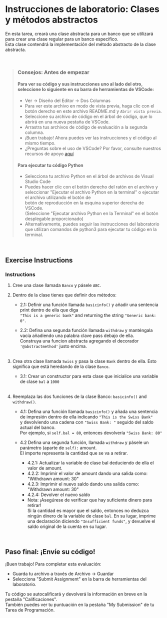 # Instrucciones de laboratorio: Clases y métodos abstractos

En esta tarea, creará una clase abstracta para un banco que se utilizará para crear una clase regular para un banco específico.  
Esta clase contendrá la implementación del método abstracto de la clase abstracta.  

 <br>

> ### **Consejos: Antes de empezar**
> #### **Para ver su código y sus instrucciones uno al lado del otro**, seleccione lo siguiente en su barra de herramientas de VSCode:
> - Ver -> Diseño del Editor -> Dos Columnas
> - Para ver este archivo en modo de vista previa, haga clic con el botón derecho en este archivo README.md y `Abrir vista previa`.
> - Seleccione su archivo de código en el árbol de código, que lo abrirá en una nueva pestaña de VSCode.
> - Arrastra tus archivos de código de evaluación a la segunda columna. 
> - ¡Buen trabajo! Ahora puedes ver las instrucciones y el código al mismo tiempo. 
> - ¿Preguntas sobre el uso de VSCode? Por favor, consulte nuestros recursos de apoyo [aquí](https://www.coursera.org/learn/programming-in-python/supplement/2IEyt/visual-studio-code-on-coursera)
> #### **Para ejecutar tu código Python**
> - Selecciona tu archivo Python en el árbol de archivos de Visual Studio Code 
> - Puedes hacer clic con el botón derecho del ratón en el archivo y seleccionar "Ejecutar el archivo Python en la terminal" 
> o ejecutar el archivo utilizando el botón de   
    botón de reproducción en la esquina superior derecha 
> de VSCode.  
    (Seleccione "Ejecutar archivo Python en la Terminal" en el botón desplegable proporcionado)
> - Alternativamente, puedes seguir las instrucciones del laboratorio que utilizan comandos de python3 para ejecutar tu código en la terminal.
> 
<br>

## Exercise Instructions

### Instructions

1. Cree una clase llamada `Banco` y pásele `ABC`.  

2. Dentro de la clase tienes que definir dos métodos: 
    - 2.1: Definir una función llamada `basicinfo()` y añadir una sentencia print dentro de ella que diga   
    `"This is a generic bank"` and returning the string `"Generic bank: 0"`. 

    - 2.2: Defina una segunda función llamada `withdraw` y manténgala vacía añadiendo una palabra clave pass debajo de ella.   
   Construya una funcion abstracta agregando el decorador `'@abstractmethod'` justo encima. <br><br>

3. Crea otra clase llamada `Swiss` y pasa la clase `Bank` dentro de ella. 
Esto significa que está heredando de la clase `Banco`. 
    - 3.1: Crear un constructor para esta clase que inicialice una variable de clase `bal` a `1000` <br><br>

4. Reemplaza las dos funciones de la clase Banco: `basicinfo()` and `withdraw()`. 
    - 4.1: Defina una función llamada `basicinfo()` y añada una sentencia de impresión dentro de ella indicando `"This is the Swiss Bank"`  
y devolviendo una cadena con `"Swiss Bank: "` seguido del saldo actual del banco.   
    Por ejemplo, si `self.bal = 80`, entonces devolvería `"Swiss Bank: 80"`

    - 4.2 Defina una segunda función, llamada `withdraw` y pásele un parámetro (aparte de `self):` amount.  
     El importe representa la cantidad que se va a retirar. 

        - 4.2.1: Actualizar la variable de clase bal deduciendo de ella el valor de amount. 
        - 4.2.2: Imprimir el valor de amount dando una salida como: "Withdrawn amount: 30"
        - 4.2.3:  Imprimir el nuevo saldo dando una salida como: "Withdrawn amount: 30"
        - 4.2.4:  Devolver el nuevo saldo
        - Nota: ¡Asegúrese de verificar que hay suficiente dinero para retirar!  
        Si la cantidad es mayor que el saldo, entonces no deduzca ningún dinero de la 
        variable de clase `bal`. En su lugar, imprime una declaración diciendo `"Insufficient funds"`, y devuelve el saldo original de la cuenta en su lugar.

<br>


## Paso final: ¡Envíe su código!
¡Buen trabajo! Para completar esta evaluación:
- Guarda tu archivo a través de Archivo -> Guardar 
- Selecciona "Submit Assignment" en la barra de herramientas del laboratorio. 

Tu código se autocalificará y devolverá la información en breve en la pestaña "Calificaciones".  
También puedes ver tu puntuación en la pestaña "My Submission" de tu Tarea de Programación.
<br> <br> 